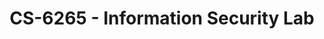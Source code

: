 ---
layout: course
title: CS-6265 - Information Security Lab
aliases: ISL
course_id: CS-6265
permalink: /CS-6265/
avg_difficulty: 4.30
avg_rating: 4.57
avg_workload: 31.29
course_number: 6265
---